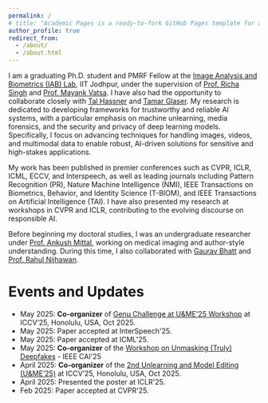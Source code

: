 ```yaml
---
permalink: /
# title: "Academic Pages is a ready-to-fork GitHub Pages template for academic personal websites"
author_profile: true
redirect_from: 
  - /about/
  - /about.html
---
```


I am a graduating Ph.D. student and PMRF Fellow at the [Image Analysis and Biometrics (IAB) Lab](https://iab-rubric.org/), IIT Jodhpur, under the supervision of [Prof. Richa Singh](http://home.iitj.ac.in/~richa/) and [Prof. Mayank Vatsa](http://home.iitj.ac.in/~mvatsa/). I have also had the opportunity to collaborate closely with [Tal Hassner](https://talhassner.github.io/home/) and [Tamar Glaser](https://scholar.google.com/citations?user=phl57rQAAAAJ&hl=en). My research is dedicated to developing frameworks for trustworthy and reliable AI systems, with a particular emphasis on machine unlearning, media forensics, and the security and privacy of deep learning models. Specifically, I focus on advancing techniques for handling images, videos, and multimodal data to enable robust, AI-driven solutions for sensitive and high-stakes applications.

My work has been published in premier conferences such as CVPR, ICLR, ICML, ECCV, and Interspeech, as well as leading journals including Pattern Recognition (PR), Nature Machine Intelligence (NMI), IEEE Transactions on Biometrics, Behavior, and Identity Science (T-BIOM), and IEEE Transactions on Artificial Intelligence (TAI). I have also presented my research at workshops in CVPR and ICLR, contributing to the evolving discourse on responsible AI.

Before beginning my doctoral studies, I was an undergraduate researcher under [Prof. Ankush Mittal](https://scholar.google.com/citations?user=2Z5HoCIAAAAJ&hl=en), working on medical imaging and author-style understanding. During this time, I also collaborated with [Gaurav Bhatt](https://gauravbh1010tt.github.io/) and [Prof. Rahul Nijhawan](https://csed.thapar.edu/facultydetails/MTU3NA==).

Events and Updates
======
- May 2025: **Co-organizer** of [Genμ Challenge at U&ME'25 Workshop](https://unlearning.iab-rubric.org) at ICCV’25, Honolulu, USA, Oct 2025.
- May 2025: Paper accepted at InterSpeech'25.
- May 2025: Paper accepted at ICML'25.
- May 2025: **Co-organizer** of the [Workshop on Unmasking (Truly) Deepfakes](https://idiap.ch/~kkotwal/cai1.html#speakers) - IEEE CAI'25
- April 2025: **Co-organizer** of the [2nd Unlearning and Model Editing (U&ME’25)](https://sites.google.com/view/u-and-me-workshop/) at ICCV’25, Honolulu, USA, Oct 2025.
- April 2025: Presented the poster at ICLR'25.
- Feb 2025: Paper accepted at CVPR'25.
